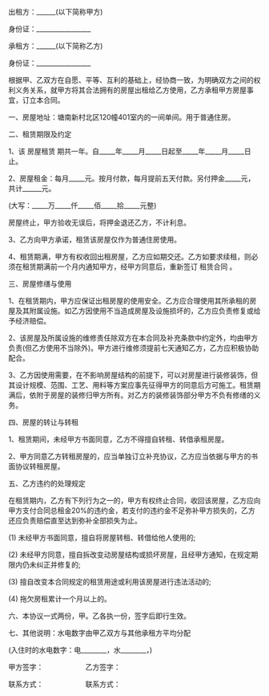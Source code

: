 
 


出租方：______(以下简称甲方)


身份证：_________________


承租方：______(以下简称乙方)


身份证：_________________


根据甲、乙双方在自愿、平等、互利的基础上，经协商一致，为明确双方之间的权利义务关系，就甲方将其合法拥有的房屋出租给乙方使用，乙方承租甲方房屋事宜，订立本合同。


一、房屋地址：塘南新村北区120幢401室内的一间单间。用于普通住房。


二、租赁期限及约定


1、该
房屋租赁
期共一年。自_____年_____月_____日起至_____年_____月_____日止。


2、房屋租金：每月_____元。按月付款，每月提前五天付款。另付押金_____元，共计______元。


(大写：_____万_____仟_____佰_____拾_____元整)


房屋终止，甲方验收无误后，将押金退还乙方，不计利息。


3、乙方向甲方承诺，租赁该房屋仅作为普通住房使用。


4、租赁期满，甲方有权收回出租房屋，乙方应如期交还。乙方如要求续租，则必须在租赁期满前一个月内通知甲方，经甲方同意后，重新签订
租赁合同
。


三、房屋修缮与使用


1、在租赁期内，甲方应保证出租房屋的使用安全。乙方应合理使用其所承租的房屋及其附属设施。如乙方因使用不当造成房屋及设施损坏的，乙方应负责修复或给予经济赔偿。


2、该房屋及所属设施的维修责任除双方在本合同及补充条款中约定外，均由甲方负责(但乙方使用不当除外)。甲方进行维修须提前七天通知乙方，乙方应积极协助配合。


3、乙方因使用需要，在不影响房屋结构的前提下，可以对房屋进行装修装饰，但其设计规模、范围、工艺、用料等方案应事先征得甲方的同意后方可施工。租赁期满后，依附于房屋的装修归甲方所有。对乙方的装修装饰部分甲方不负有修缮的义务。


四、房屋的转让与转租


1、租赁期间，未经甲方书面同意，乙方不得擅自转租、转借承租房屋。


2、甲方同意乙方转租房屋的，应当单独订立补充协议，乙方应当依据与甲方的书面协议转租房屋。


五、乙方违约的处理规定


在租赁期内，乙方有下列行为之一的，甲方有权终止合同，收回该房屋，乙方应向甲方支付合同总租金20%的违约金，若支付的违约金不足弥补甲方损失的，乙方还应负责赔偿直至达到弥补全部损失为止。


(1) 未经甲方书面同意，擅自将房屋转租、转借给他人使用的;


(2) 未经甲方同意，擅自拆改变动房屋结构或损坏房屋，且经甲方通知，在规定期限内仍未纠正并修复的;


(3) 擅自改变本合同规定的租赁用途或利用该房屋进行违法活动的;


(4) 拖欠房租累计一个月以上的。


六、本协议一式两份，甲。乙各执一份，签字后即行生效。


七、其他说明：水电数字由甲乙双方与其他承租方平均分配


(入住时的水电数字：电________，水________，)


甲方签字：　　　　　　乙方签字：


联系方式：　　　　　　联系方式：
 


 

 
 
 
 
 
  


  
 

  


  


  
 
 
 
 

